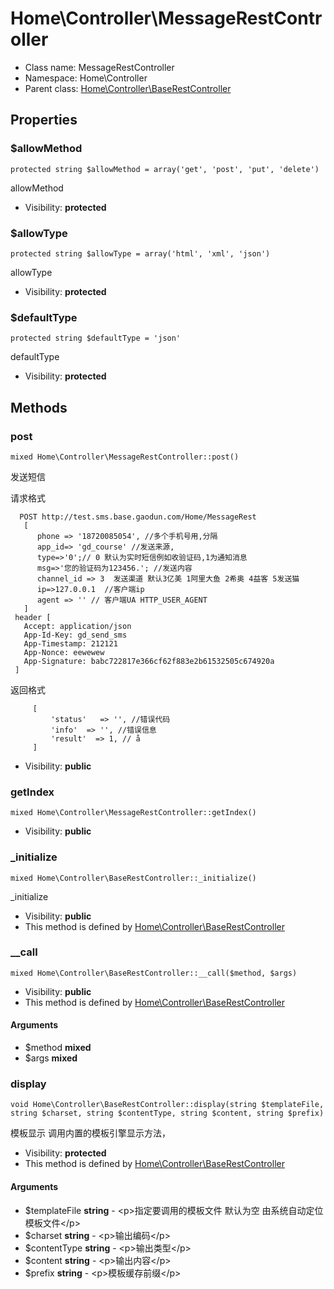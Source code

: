 Home\Controller\MessageRestController
===============






* Class name: MessageRestController
* Namespace: Home\Controller
* Parent class: [Home\Controller\BaseRestController](Home-Controller-BaseRestController.md)





Properties
----------


### $allowMethod

    protected string $allowMethod = array('get', 'post', 'put', 'delete')

allowMethod



* Visibility: **protected**


### $allowType

    protected string $allowType = array('html', 'xml', 'json')

allowType



* Visibility: **protected**


### $defaultType

    protected string $defaultType = 'json'

defaultType



* Visibility: **protected**


Methods
-------


### post

    mixed Home\Controller\MessageRestController::post()

发送短信

请求格式
```
  POST http://test.sms.base.gaodun.com/Home/MessageRest
   [
      phone => '18720085054', //多个手机号用,分隔
      app_id=> 'gd_course' //发送来源,
      type=>'0';// 0 默认为实时短信例如收验证码,1为通知消息
      msg=>'您的验证码为123456.'; //发送内容
      channel_id => 3  发送渠道 默认3亿美 1阿里大鱼 2希奥 4益客 5发送猫
      ip=>127.0.0.1  //客户端ip
      agent => '' // 客户端UA HTTP_USER_AGENT
   ]
 header [
   Accept: application/json
   App-Id-Key: gd_send_sms
   App-Timestamp: 212121
   App-Nonce: eewewew
   App-Signature: babc722817e366cf62f883e2b61532505c674920a
 ]
```
返回格式
```
     [
         'status'   => '', //错误代码
         'info'  => '', //错误信息
         'result'  => 1, // å
     ]
```

* Visibility: **public**




### getIndex

    mixed Home\Controller\MessageRestController::getIndex()





* Visibility: **public**




### _initialize

    mixed Home\Controller\BaseRestController::_initialize()

_initialize



* Visibility: **public**
* This method is defined by [Home\Controller\BaseRestController](Home-Controller-BaseRestController.md)




### __call

    mixed Home\Controller\BaseRestController::__call($method, $args)





* Visibility: **public**
* This method is defined by [Home\Controller\BaseRestController](Home-Controller-BaseRestController.md)


#### Arguments
* $method **mixed**
* $args **mixed**



### display

    void Home\Controller\BaseRestController::display(string $templateFile, string $charset, string $contentType, string $content, string $prefix)

模板显示 调用内置的模板引擎显示方法，



* Visibility: **protected**
* This method is defined by [Home\Controller\BaseRestController](Home-Controller-BaseRestController.md)


#### Arguments
* $templateFile **string** - &lt;p&gt;指定要调用的模板文件
默认为空 由系统自动定位模板文件&lt;/p&gt;
* $charset **string** - &lt;p&gt;输出编码&lt;/p&gt;
* $contentType **string** - &lt;p&gt;输出类型&lt;/p&gt;
* $content **string** - &lt;p&gt;输出内容&lt;/p&gt;
* $prefix **string** - &lt;p&gt;模板缓存前缀&lt;/p&gt;


